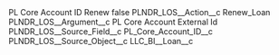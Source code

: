 <?xml version="1.0" encoding="UTF-8"?>
<CustomMetadata xmlns="http://soap.sforce.com/2006/04/metadata" xmlns:xsi="http://www.w3.org/2001/XMLSchema-instance" xmlns:xsd="http://www.w3.org/2001/XMLSchema">
    <label>PL Core Account ID Renew</label>
    <protected>false</protected>
    <values>
        <field>PLNDR_LOS__Action__c</field>
        <value xsi:type="xsd:string">Renew_Loan</value>
    </values>
    <values>
        <field>PLNDR_LOS__Argument__c</field>
        <value xsi:type="xsd:string">PL Core Account External Id</value>
    </values>
    <values>
        <field>PLNDR_LOS__Source_Field__c</field>
        <value xsi:type="xsd:string">PL_Core_Account_ID__c</value>
    </values>
    <values>
        <field>PLNDR_LOS__Source_Object__c</field>
        <value xsi:type="xsd:string">LLC_BI__Loan__c</value>
    </values>
</CustomMetadata>
